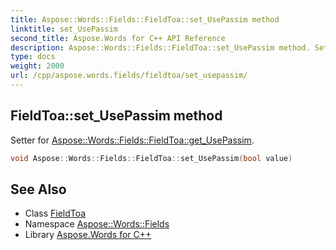 ```yaml
---
title: Aspose::Words::Fields::FieldToa::set_UsePassim method
linktitle: set_UsePassim
second_title: Aspose.Words for C++ API Reference
description: Aspose::Words::Fields::FieldToa::set_UsePassim method. Setter for Aspose::Words::Fields::FieldToa::get_UsePassim in C++.
type: docs
weight: 2000
url: /cpp/aspose.words.fields/fieldtoa/set_usepassim/
---
```

## FieldToa::set_UsePassim method


Setter for [Aspose::Words::Fields::FieldToa::get_UsePassim](../get_usepassim/).

```cpp
void Aspose::Words::Fields::FieldToa::set_UsePassim(bool value)
```

## See Also

* Class [FieldToa](../)
* Namespace [Aspose::Words::Fields](../../)
* Library [Aspose.Words for C++](../../../)
